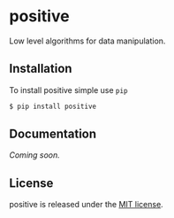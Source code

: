 # positive

Low level algorithms for data manipulation.

## Installation

To install positive simple use `pip`

```bash
$ pip install positive
```

## Documentation

*Coming soon.*

## License

positive is released under the [MIT license](LICENSE).
